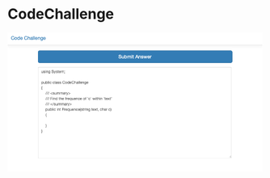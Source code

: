 # CodeChallenge
![Screenshot](https://github.com/mkhj/CodeChallenge/blob/main/Screenshot.png?raw=true)

